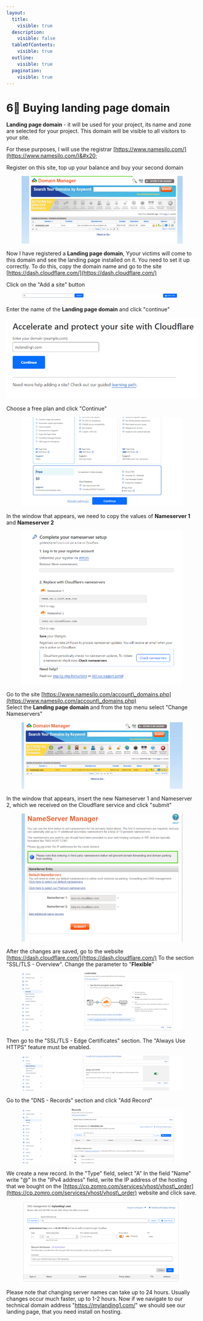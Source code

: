 ```yaml
---
layout:
  title:
    visible: true
  description:
    visible: false
  tableOfContents:
    visible: true
  outline:
    visible: true
  pagination:
    visible: true
---
```


# 6⃣ Buying landing page domain

**Landing page domain** - it will be used for your project, its name and zone are selected for your project. This domain will be visible to all visitors to your site.

For these purposes, I will use the registrar [https://www.namesilo.com/](https://www.namesilo.com/)&#x20;

Register on this site, top up your balance and buy your second domain

<figure><img src="../../.gitbook/assets/image (29).png" alt=""><figcaption></figcaption></figure>

Now I have registered a **Landing page domain**, Yyour victims will come to this domain and see the landing page installed on it. You need to set it up correctly. To do this, copy the domain name and go to the site [https://dash.cloudflare.com/](https://dash.cloudflare.com/)

Click on the "Add a site" button

<figure><img src="../../.gitbook/assets/image (30).png" alt=""><figcaption></figcaption></figure>

Enter the name of the **Landing page domain** and click "continue"

![](<../../.gitbook/assets/image (31).png>)

Choose a free plan and click "Continue"

<figure><img src="../../.gitbook/assets/image (32).png" alt=""><figcaption></figcaption></figure>

In the window that appears, we need to copy the values of **Nameserver 1** and **Nameserver 2**

<figure><img src="../../.gitbook/assets/image (33).png" alt=""><figcaption></figcaption></figure>

Go to the site [https://www.namesilo.com/account\_domains.php](https://www.namesilo.com/account\_domains.php) \
Select the **Landing page domain** and from the top menu select "Change Nameservers"

<figure><img src="../../.gitbook/assets/image (34).png" alt=""><figcaption></figcaption></figure>

In the window that appears, insert the new Nameserver 1 and Nameserver 2, which we received on the Cloudflare service and click "submit"

<figure><img src="../../.gitbook/assets/image (35).png" alt=""><figcaption></figcaption></figure>

After the changes are saved, go to the website [https://dash.cloudflare.com/](https://dash.cloudflare.com/) To the section "SSL/TLS - Overview". Change the parameter to "**Flexible**"

<figure><img src="../../.gitbook/assets/image (36).png" alt=""><figcaption></figcaption></figure>

Then go to the "SSL/TLS - Edge Certificates" section. The "Always Use HTTPS" feature must be enabled.

<figure><img src="../../.gitbook/assets/image (37).png" alt=""><figcaption></figcaption></figure>

Go to the "DNS - Records" section and click "Add Record"

<figure><img src="../../.gitbook/assets/image (40).png" alt=""><figcaption></figcaption></figure>



We create a new record. In the "Type" field, select "A" In the field "Name" write "@" In the "IPv4 address" field, write the IP address of the hosting that we bought on the [https://cp.zomro.com/services/vhost/vhost\_order](https://cp.zomro.com/services/vhost/vhost\_order) website and click save.

<figure><img src="../../.gitbook/assets/image (39).png" alt=""><figcaption></figcaption></figure>

Please note that changing server names can take up to 24 hours. Usually changes occur much faster, up to 1-2 hours. Now if we navigate to our technical domain address "https://mylanding1.com/" we should see our landing page, that you need install on hosting.
